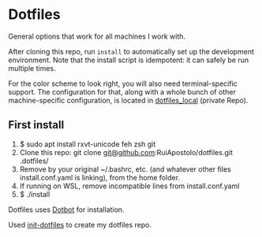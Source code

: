 Dotfiles
========

General options that work for all machines I work with.

After cloning this repo, run `install` to automatically set up the development
environment. Note that the install script is idempotent: it can safely be run
multiple times.


For the color scheme to look right, you will also need terminal-specific
support. The configuration for that, along with a whole bunch of other
machine-specific configuration, is located in [dotfiles_local][dotfiles_local] (private Repo).

First install
-------------

1. $ sudo apt install rxvt-unicode feh zsh git
2. Clone this repo: git clone git@github.com:RuiApostolo/dotfiles.git .dotfiles/
3. Remove by your original ~/.bashrc, etc. (and whatever other files install.conf.yaml is linking), from the home folder.
4. If running on WSL, remove incompatible lines from install.conf.yaml
5. $ ./install


Dotfiles uses [Dotbot][dotbot] for installation.

Used [init-dotfiles][init-dotfiles] to create my dotfiles repo.

[dotbot]: https://github.com/anishathalye/dotbot
[dotfiles_local]: https://github.com/RuiApostolo/dotfiles_local
[init-dotfiles]: https://github.com/Vaelatern/init-dotfiles
